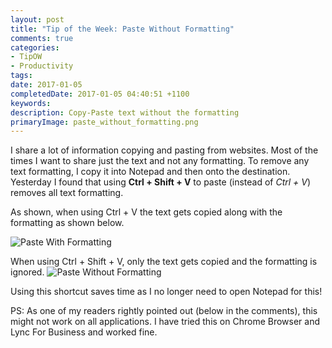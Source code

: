 ```yaml
---
layout: post
title: "Tip of the Week: Paste Without Formatting"
comments: true
categories: 
- TipOW
- Productivity
tags: 
date: 2017-01-05
completedDate: 2017-01-05 04:40:51 +1100
keywords: 
description: Copy-Paste text without the formatting
primaryImage: paste_without_formatting.png
---
```

I share a lot of information copying and pasting from websites. Most of the times I want to share just the text and not any formatting. To remove any text formatting, I copy it into Notepad and then onto the destination. Yesterday I found that using **Ctrl + Shift + V** to paste (instead of *Ctrl + V*) removes all text formatting.

As shown, when using Ctrl + V the text gets copied along with the formatting as shown below.

<img alt="Paste With Formatting" src="{{ site.images_root}}/paste_with_formatting.png" />

When using Ctrl + Shift + V, only the text gets copied and the formatting is ignored.
<img alt="Paste Without Formatting" src="{{ site.images_root}}/paste_without_formatting.png" />

Using this shortcut saves time as I no longer need to open Notepad for this!

PS: As one of my readers rightly pointed out (below in the comments), this might not work on all applications. I have tried this on Chrome Browser and Lync For Business and worked fine. 